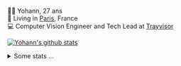 <p>
  👨🏻 <bold>Yohann</bold>, 27 ans<br/>
  💼 Living in <a href="https://www.google.com/maps?q=paris">Paris</a>, France<br/>
  💻 Computer Vision Engineer and Tech Lead at <a href="https://trayvisor.com/">Trayvisor</a><br/>
</p>

<a href="https://github.com/anuraghazra/github-readme-stats"><img align="center" src="https://github-readme-stats-go94hl40s-yohann84l.vercel.app//api?username=yohann84L&show_icons=true&include_all_commits=true" alt="Yohann's github stats" /> </a>


<details>
  <summary>Some stats ...</summary><br/>
  

<!--START_SECTION:waka-->
![Code Time](http://img.shields.io/badge/Code%20Time-996%20hrs%2044%20mins-blue)

![Profile Views](http://img.shields.io/badge/Profile%20Views-0-blue)

**🐱 My GitHub Data** 

> 📦 440.7 kB Used in GitHub's Storage 
 > 
> 🏆 84 Contributions in the Year 2024
 > 
> 🚫 Not Opted to Hire
 > 
> 📜 24 Public Repositories 
 > 
> 🔑 21 Private Repositories 
 > 
**I'm an Early 🐤** 

```text
🌞 Morning                18097 commits       ████████░░░░░░░░░░░░░░░░░   30.05 % 
🌆 Daytime                34952 commits       ███████████████░░░░░░░░░░   58.05 % 
🌃 Evening                7002 commits        ███░░░░░░░░░░░░░░░░░░░░░░   11.63 % 
🌙 Night                  163 commits         ░░░░░░░░░░░░░░░░░░░░░░░░░   00.27 % 
```
📅 **I'm Most Productive on Wednesday** 

```text
Monday                   11684 commits       █████░░░░░░░░░░░░░░░░░░░░   19.40 % 
Tuesday                  11165 commits       █████░░░░░░░░░░░░░░░░░░░░   18.54 % 
Wednesday                12946 commits       █████░░░░░░░░░░░░░░░░░░░░   21.50 % 
Thursday                 12416 commits       █████░░░░░░░░░░░░░░░░░░░░   20.62 % 
Friday                   11097 commits       █████░░░░░░░░░░░░░░░░░░░░   18.43 % 
Saturday                 374 commits         ░░░░░░░░░░░░░░░░░░░░░░░░░   00.62 % 
Sunday                   532 commits         ░░░░░░░░░░░░░░░░░░░░░░░░░   00.88 % 
```


📊 **This Week I Spent My Time On** 

```text
🕑︎ Time Zone: Europe/Paris

💬 Programming Languages: 
Python                   14 hrs 37 mins      ███████████████░░░░░░░░░░   61.43 % 
YAML                     6 hrs 45 mins       ███████░░░░░░░░░░░░░░░░░░   28.36 % 
Jupyter                  1 hr 26 mins        ██░░░░░░░░░░░░░░░░░░░░░░░   06.08 % 
TOML                     15 mins             ░░░░░░░░░░░░░░░░░░░░░░░░░   01.06 % 
Text                     14 mins             ░░░░░░░░░░░░░░░░░░░░░░░░░   01.01 % 

🔥 Editors: 
PyCharm                  23 hrs 24 mins      █████████████████████████   98.30 % 
VS Code                  24 mins             ░░░░░░░░░░░░░░░░░░░░░░░░░   01.70 % 

💻 Operating System: 
Mac                      23 hrs 49 mins      █████████████████████████   100.00 % 
```

**I Mostly Code in Python** 

```text
Python                   23 repos            █████████████░░░░░░░░░░░░   53.49 % 
Jupyter Notebook         5 repos             ███░░░░░░░░░░░░░░░░░░░░░░   11.63 % 
JavaScript               3 repos             ██░░░░░░░░░░░░░░░░░░░░░░░   06.98 % 
HTML                     2 repos             █░░░░░░░░░░░░░░░░░░░░░░░░   04.65 % 
Shell                    1 repo              █░░░░░░░░░░░░░░░░░░░░░░░░   02.33 % 
```




 Last Updated on 20/01/2024 00:33:22 UTC
<!--END_SECTION:waka-->
